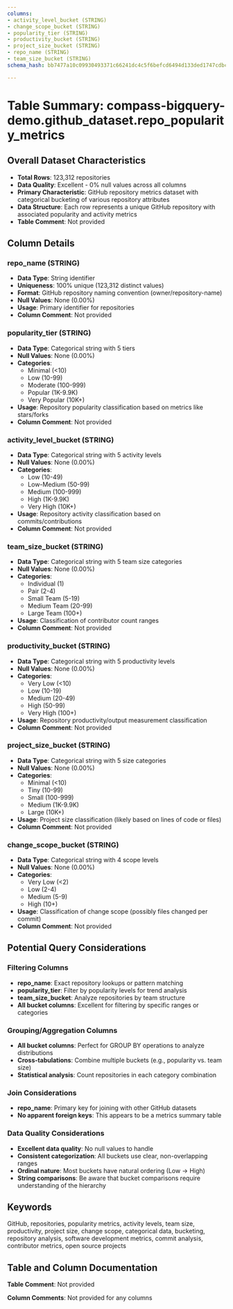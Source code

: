 ```yaml
---
columns:
- activity_level_bucket (STRING)
- change_scope_bucket (STRING)
- popularity_tier (STRING)
- productivity_bucket (STRING)
- project_size_bucket (STRING)
- repo_name (STRING)
- team_size_bucket (STRING)
schema_hash: bb7477a10c09930493371c66241dc4c5f6befcd6494d133ded1747cdbc92e464

---
```

# Table Summary: compass-bigquery-demo.github_dataset.repo_popularity_metrics

## Overall Dataset Characteristics

- **Total Rows**: 123,312 repositories
- **Data Quality**: Excellent - 0% null values across all columns
- **Primary Characteristic**: GitHub repository metrics dataset with categorical bucketing of various repository attributes
- **Data Structure**: Each row represents a unique GitHub repository with associated popularity and activity metrics
- **Table Comment**: Not provided

## Column Details

### repo_name (STRING)
- **Data Type**: String identifier
- **Uniqueness**: 100% unique (123,312 distinct values)
- **Format**: GitHub repository naming convention (owner/repository-name)
- **Null Values**: None (0.00%)
- **Usage**: Primary identifier for repositories
- **Column Comment**: Not provided

### popularity_tier (STRING)
- **Data Type**: Categorical string with 5 tiers
- **Null Values**: None (0.00%)
- **Categories**: 
  - Minimal (<10)
  - Low (10-99)
  - Moderate (100-999)
  - Popular (1K-9.9K)
  - Very Popular (10K+)
- **Usage**: Repository popularity classification based on metrics like stars/forks
- **Column Comment**: Not provided

### activity_level_bucket (STRING)
- **Data Type**: Categorical string with 5 activity levels
- **Null Values**: None (0.00%)
- **Categories**:
  - Low (10-49)
  - Low-Medium (50-99)
  - Medium (100-999)
  - High (1K-9.9K)
  - Very High (10K+)
- **Usage**: Repository activity classification based on commits/contributions
- **Column Comment**: Not provided

### team_size_bucket (STRING)
- **Data Type**: Categorical string with 5 team size categories
- **Null Values**: None (0.00%)
- **Categories**:
  - Individual (1)
  - Pair (2-4)
  - Small Team (5-19)
  - Medium Team (20-99)
  - Large Team (100+)
- **Usage**: Classification of contributor count ranges
- **Column Comment**: Not provided

### productivity_bucket (STRING)
- **Data Type**: Categorical string with 5 productivity levels
- **Null Values**: None (0.00%)
- **Categories**:
  - Very Low (<10)
  - Low (10-19)
  - Medium (20-49)
  - High (50-99)
  - Very High (100+)
- **Usage**: Repository productivity/output measurement classification
- **Column Comment**: Not provided

### project_size_bucket (STRING)
- **Data Type**: Categorical string with 5 size categories
- **Null Values**: None (0.00%)
- **Categories**:
  - Minimal (<10)
  - Tiny (10-99)
  - Small (100-999)
  - Medium (1K-9.9K)
  - Large (10K+)
- **Usage**: Project size classification (likely based on lines of code or files)
- **Column Comment**: Not provided

### change_scope_bucket (STRING)
- **Data Type**: Categorical string with 4 scope levels
- **Null Values**: None (0.00%)
- **Categories**:
  - Very Low (<2)
  - Low (2-4)
  - Medium (5-9)
  - High (10+)
- **Usage**: Classification of change scope (possibly files changed per commit)
- **Column Comment**: Not provided

## Potential Query Considerations

### Filtering Columns
- **repo_name**: Exact repository lookups or pattern matching
- **popularity_tier**: Filter by popularity levels for trend analysis
- **team_size_bucket**: Analyze repositories by team structure
- **All bucket columns**: Excellent for filtering by specific ranges or categories

### Grouping/Aggregation Columns
- **All bucket columns**: Perfect for GROUP BY operations to analyze distributions
- **Cross-tabulations**: Combine multiple buckets (e.g., popularity vs. team size)
- **Statistical analysis**: Count repositories in each category combination

### Join Considerations
- **repo_name**: Primary key for joining with other GitHub datasets
- **No apparent foreign keys**: This appears to be a metrics summary table

### Data Quality Considerations
- **Excellent data quality**: No null values to handle
- **Consistent categorization**: All buckets use clear, non-overlapping ranges
- **Ordinal nature**: Most buckets have natural ordering (Low → High)
- **String comparisons**: Be aware that bucket comparisons require understanding of the hierarchy

## Keywords

GitHub, repositories, popularity metrics, activity levels, team size, productivity, project size, change scope, categorical data, bucketing, repository analysis, software development metrics, commit analysis, contributor metrics, open source projects

## Table and Column Documentation

**Table Comment**: Not provided

**Column Comments**: Not provided for any columns